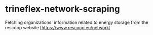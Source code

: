 # trineflex-network-scraping

Fetching organizations' information related to energy storage from the rescoop website [https://www.rescoop.eu/network]
